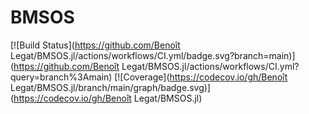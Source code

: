# BMSOS

[![Build Status](https://github.com/Benoît Legat/BMSOS.jl/actions/workflows/CI.yml/badge.svg?branch=main)](https://github.com/Benoît Legat/BMSOS.jl/actions/workflows/CI.yml?query=branch%3Amain)
[![Coverage](https://codecov.io/gh/Benoît Legat/BMSOS.jl/branch/main/graph/badge.svg)](https://codecov.io/gh/Benoît Legat/BMSOS.jl)
